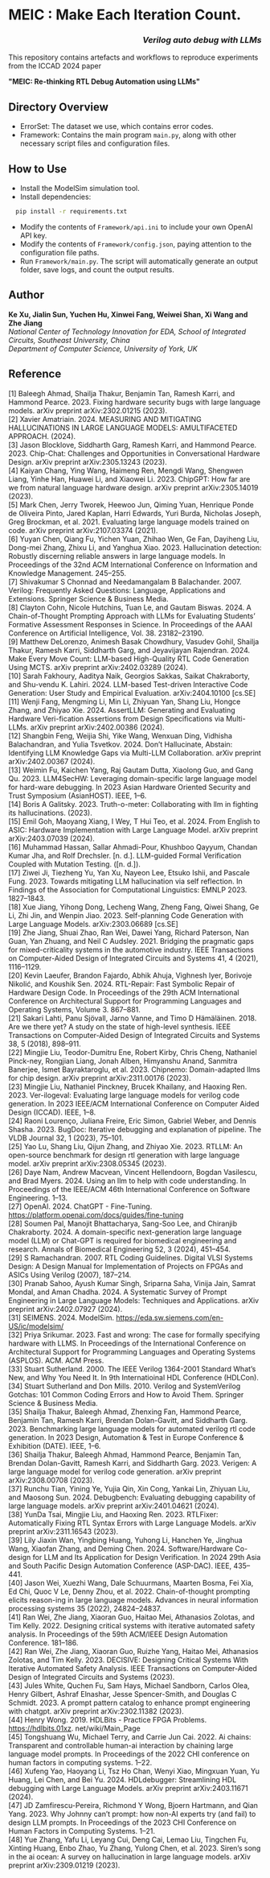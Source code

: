# MEIC : Make Each Iteration Count.  <h3><p align="right">*Verilog auto debug with LLMs*</p></h3>
This repository contains artefacts and workflows to reproduce experiments from the ICCAD 2024 paper   

**"MEIC: Re-thinking RTL Debug Automation using LLMs"**
## Directory Overview
- ErrorSet: The dataset we use, which contains error codes.
- Framework: Contains the main program `main.py`, along with other necessary script files and configuration files.

## How to Use
- Install the ModelSim simulation tool.
- Install dependencies:
```bash
  pip install -r requirements.txt
```
- Modify the contents of ```Framework/api.ini``` to include your own OpenAI API key.
- Modify the contents of ```Framework/config.json```, paying attention to the configuration file paths.
- Run ```Framework/main.py```. The script will automatically generate an output folder, save logs, and count the output results.

## Author
**Ke Xu, Jialin Sun, Yuchen Hu, Xinwei Fang, Weiwei Shan, Xi Wang and Zhe Jiang**  
*National Center of Technology Innovation for EDA, School of Integrated Circuits, Southeast University, China*  
*Department of Computer Science, University of York, UK*
## Reference  
[1]	Baleegh Ahmad, Shailja Thakur, Benjamin Tan, Ramesh Karri, and Hammond Pearce. 2023. Fixing hardware security bugs with large language models. arXiv preprint arXiv:2302.01215 (2023).  
[2]	Xavier Amatriain. 2024. MEASURING AND MITIGATING HALLUCINATIONS IN LARGE LANGUAGE MODELS: AMULTIFACETED APPROACH. (2024).  
[3]	Jason Blocklove, Siddharth Garg, Ramesh Karri, and Hammond Pearce. 2023. Chip-Chat: Challenges and Opportunities in Conversational Hardware Design. arXiv preprint arXiv:2305.13243 (2023).  
[4]	Kaiyan Chang, Ying Wang, Haimeng Ren, Mengdi Wang, Shengwen Liang, Yinhe Han, Huawei Li, and Xiaowei Li. 2023. ChipGPT: How far are we from natural language hardware design. arXiv preprint arXiv:2305.14019 (2023).  
[5]	Mark Chen, Jerry Tworek, Heewoo Jun, Qiming Yuan, Henrique Ponde de Oliveira Pinto, Jared Kaplan, Harri Edwards, Yuri Burda, Nicholas Joseph, Greg Brockman, et al. 2021. Evaluating large language models trained on code. arXiv preprint arXiv:2107.03374 (2021).  
[6]	Yuyan Chen, Qiang Fu, Yichen Yuan, Zhihao Wen, Ge Fan, Dayiheng Liu, Dong-mei Zhang, Zhixu Li, and Yanghua Xiao. 2023. Hallucination detection: Robustly discerning reliable answers in large language models. In Proceedings of the 32nd ACM International Conference on Information and Knowledge Management. 245–255.  
[7]	Shivakumar S Chonnad and Needamangalam B Balachander. 2007. Verilog: Frequently Asked Questions: Language, Applications and Extensions. Springer Science & Business Media.  
[8]	Clayton Cohn, Nicole Hutchins, Tuan Le, and Gautam Biswas. 2024. A Chain-of-Thought Prompting Approach with LLMs for Evaluating Students’ Formative Assessment Responses in Science. In Proceedings of the AAAI Conference on Artificial Intelligence, Vol. 38. 23182–23190.  
[9]	Matthew DeLorenzo, Animesh Basak Chowdhury, Vasudev Gohil, Shailja Thakur, Ramesh Karri, Siddharth Garg, and Jeyavijayan Rajendran. 2024. Make Every Move Count: LLM-based High-Quality RTL Code Generation Using MCTS. arXiv preprint arXiv:2402.03289 (2024).  
[10]	Sarah Fakhoury, Aaditya Naik, Georgios Sakkas, Saikat Chakraborty, and Shu-vendu K. Lahiri. 2024. LLM-based Test-driven Interactive Code Generation: User Study and Empirical Evaluation. arXiv:2404.10100 [cs.SE]  
[11]	Wenji Fang, Mengming Li, Min Li, Zhiyuan Yan, Shang Liu, Hongce Zhang, and Zhiyao Xie. 2024. AssertLLM: Generating and Evaluating Hardware Veri-fication Assertions from Design Specifications via Multi-LLMs. arXiv preprint arXiv:2402.00386 (2024).  
[12]	Shangbin Feng, Weijia Shi, Yike Wang, Wenxuan Ding, Vidhisha Balachandran, and Yulia Tsvetkov. 2024. Don’t Hallucinate, Abstain: Identifying LLM Knowledge Gaps via Multi-LLM Collaboration. arXiv preprint arXiv:2402.00367 (2024).  
[13]	Weimin Fu, Kaichen Yang, Raj Gautam Dutta, Xiaolong Guo, and Gang Qu. 2023. LLM4SecHW: Leveraging domain-specific large language model for hard-ware debugging. In 2023 Asian Hardware Oriented Security and Trust Symposium (AsianHOST). IEEE, 1–6.  
[14]	Boris A Galitsky. 2023. Truth-o-meter: Collaborating with llm in fighting its hallucinations. (2023).  
[15]	Emil Goh, Maoyang Xiang, I Wey, T Hui Teo, et al. 2024. From English to ASIC: Hardware Implementation with Large Language Model. arXiv preprint arXiv:2403.07039 (2024).  
[16]	Muhammad Hassan, Sallar Ahmadi-Pour, Khushboo Qayyum, Chandan Kumar Jha, and Rolf Drechsler. [n. d.]. LLM-guided Formal Verification Coupled with Mutation Testing. ([n. d.]).  
[17]	Ziwei Ji, Tiezheng Yu, Yan Xu, Nayeon Lee, Etsuko Ishii, and Pascale Fung. 2023. Towards mitigating LLM hallucination via self reflection. In Findings of the Association for Computational Linguistics: EMNLP 2023. 1827–1843.  
[18]	Xue Jiang, Yihong Dong, Lecheng Wang, Zheng Fang, Qiwei Shang, Ge Li, Zhi Jin, and Wenpin Jiao. 2023. Self-planning Code Generation with Large Language Models. arXiv:2303.06689 [cs.SE]  
[19]	Zhe Jiang, Shuai Zhao, Ran Wei, Dawei Yang, Richard Paterson, Nan Guan, Yan Zhuang, and Neil C Audsley. 2021. Bridging the pragmatic gaps for mixed-criticality systems in the automotive industry. IEEE Transactions on Computer-Aided Design of Integrated Circuits and Systems 41, 4 (2021), 1116–1129.  
[20]	Kevin Laeufer, Brandon Fajardo, Abhik Ahuja, Vighnesh Iyer, Borivoje Nikolić, and Koushik Sen. 2024. RTL-Repair: Fast Symbolic Repair of Hardware Design Code. In Proceedings of the 29th ACM International Conference on Architectural Support for Programming Languages and Operating Systems, Volume 3. 867–881.  
[21]	Sakari Lahti, Panu Sjövall, Jarno Vanne, and Timo D Hämäläinen. 2018. Are we there yet? A study on the state of high-level synthesis. IEEE Transactions on Computer-Aided Design of Integrated Circuits and Systems 38, 5 (2018), 898–911.  
[22]	Mingjie Liu, Teodor-Dumitru Ene, Robert Kirby, Chris Cheng, Nathaniel Pinck-ney, Rongjian Liang, Jonah Alben, Himyanshu Anand, Sanmitra Banerjee, Ismet Bayraktaroglu, et al. 2023. Chipnemo: Domain-adapted llms for chip design. arXiv preprint arXiv:2311.00176 (2023).  
[23]	Mingjie Liu, Nathaniel Pinckney, Brucek Khailany, and Haoxing Ren. 2023. Ver-ilogeval: Evaluating large language models for verilog code generation. In 2023 IEEE/ACM International Conference on Computer Aided Design (ICCAD). IEEE, 1–8.   
[24]	Raoni Lourenço, Juliana Freire, Eric Simon, Gabriel Weber, and Dennis Shasha. 2023. BugDoc: Iterative debugging and explanation of pipeline. The VLDB Journal 32, 1 (2023), 75–101.  
[25]	Yao Lu, Shang Liu, Qijun Zhang, and Zhiyao Xie. 2023. RTLLM: An open-source benchmark for design rtl generation with large language model. arXiv preprint arXiv:2308.05345 (2023).  
[26]	Daye Nam, Andrew Macvean, Vincent Hellendoorn, Bogdan Vasilescu, and Brad Myers. 2024. Using an llm to help with code understanding. In Proceedings of the IEEE/ACM 46th International Conference on Software Engineering. 1–13.  
[27]	OpenAI. 2024. ChatGPT - Fine-Tuning. https://platform.openai.com/docs/guides/fine-tuning  
[28]	Soumen Pal, Manojit Bhattacharya, Sang-Soo Lee, and Chiranjib Chakraborty. 2024. A domain-specific next-generation large language model (LLM) or Chat-GPT is required for biomedical engineering and research. Annals of Biomedical Engineering 52, 3 (2024), 451–454.  
[29]	S Ramachandran. 2007. RTL Coding Guidelines. Digital VLSI Systems Design: A Design Manual for Implementation of Projects on FPGAs and ASICs Using Verilog (2007), 187–214.  
[30]	Pranab Sahoo, Ayush Kumar Singh, Sriparna Saha, Vinija Jain, Samrat Mondal, and Aman Chadha. 2024. A Systematic Survey of Prompt Engineering in Large Language Models: Techniques and Applications. arXiv preprint arXiv:2402.07927 (2024).  
[31]	SEIMENS. 2024. ModelSim. https://eda.sw.siemens.com/en-US/ic/modelsim/  
[32]	Priya Srikumar. 2023. Fast and wrong: The case for formally specifying hardware with LLMS. In Proceedings of the International Conference on Architectural Support for Programming Languages and Operating Systems (ASPLOS). ACM. ACM Press.  
[33]	Stuart Sutherland. 2000. The IEEE Verilog 1364-2001 Standard What’s New, and Why You Need It. In 9th Internatioinal HDL Conference (HDLCon).  
[34]	Stuart Sutherland and Don Mills. 2010. Verilog and SystemVerilog Gotchas: 101 Common Coding Errors and How to Avoid Them. Springer Science & Business Media.  
[35]	Shailja Thakur, Baleegh Ahmad, Zhenxing Fan, Hammond Pearce, Benjamin Tan, Ramesh Karri, Brendan Dolan-Gavitt, and Siddharth Garg. 2023. Benchmarking large language models for automated verilog rtl code generation. In 2023 Design, Automation & Test in Europe Conference & Exhibition (DATE). IEEE, 1–6.  
[36]	Shailja Thakur, Baleegh Ahmad, Hammond Pearce, Benjamin Tan, Brendan Dolan-Gavitt, Ramesh Karri, and Siddharth Garg. 2023. Verigen: A large language model for verilog code generation. arXiv preprint arXiv:2308.00708 (2023).  
[37]	Runchu Tian, Yining Ye, Yujia Qin, Xin Cong, Yankai Lin, Zhiyuan Liu, and Maosong Sun. 2024. Debugbench: Evaluating debugging capability of large language models. arXiv preprint arXiv:2401.04621 (2024).  
[38]	YunDa Tsai, Mingjie Liu, and Haoxing Ren. 2023. RTLFixer: Automatically Fixing RTL Syntax Errors with Large Language Models. arXiv preprint arXiv:2311.16543 (2023).  
[39]	Lily Jiaxin Wan, Yingbing Huang, Yuhong Li, Hanchen Ye, Jinghua Wang, Xiaofan Zhang, and Deming Chen. 2024. Software/Hardware Co-design for LLM and Its Application for Design Verification. In 2024 29th Asia and South Pacific Design Automation Conference (ASP-DAC). IEEE, 435–441.  
[40]	Jason Wei, Xuezhi Wang, Dale Schuurmans, Maarten Bosma, Fei Xia, Ed Chi, Quoc V Le, Denny Zhou, et al. 2022. Chain-of-thought prompting elicits reason-ing in large language models. Advances in neural information processing systems 35 (2022), 24824–24837.  
[41]	Ran Wei, Zhe Jiang, Xiaoran Guo, Haitao Mei, Athanasios Zolotas, and Tim Kelly. 2022. Designing critical systems with iterative automated safety analysis. In Proceedings of the 59th ACM/IEEE Design Automation Conference. 181–186.  
[42]	Ran Wei, Zhe Jiang, Xiaoran Guo, Ruizhe Yang, Haitao Mei, Athanasios Zolotas, and Tim Kelly. 2023. DECISIVE: Designing Critical Systems With Iterative Automated Safety Analysis. IEEE Transactions on Computer-Aided Design of Integrated Circuits and Systems (2023).  
[43]	Jules White, Quchen Fu, Sam Hays, Michael Sandborn, Carlos Olea, Henry Gilbert, Ashraf Elnashar, Jesse Spencer-Smith, and Douglas C Schmidt. 2023. A prompt pattern catalog to enhance prompt engineering with chatgpt. arXiv preprint arXiv:2302.11382 (2023).  
[44]	Henry Wong. 2019. HDLBits - Practice FPGA Problems. https://hdlbits.01xz. net/wiki/Main_Page  
[45]	Tongshuang Wu, Michael Terry, and Carrie Jun Cai. 2022. Ai chains: Transparent and controllable human-ai interaction by chaining large language model prompts. In Proceedings of the 2022 CHI conference on human factors in computing systems. 1–22.  
[46]	Xufeng Yao, Haoyang Li, Tsz Ho Chan, Wenyi Xiao, Mingxuan Yuan, Yu Huang, Lei Chen, and Bei Yu. 2024. HDLdebugger: Streamlining HDL debugging with Large Language Models. arXiv preprint arXiv:2403.11671 (2024).  
[47]	JD Zamfirescu-Pereira, Richmond Y Wong, Bjoern Hartmann, and Qian Yang. 2023. Why Johnny can’t prompt: how non-AI experts try (and fail) to design LLM prompts. In Proceedings of the 2023 CHI Conference on Human Factors in Computing Systems. 1–21.  
[48]	Yue Zhang, Yafu Li, Leyang Cui, Deng Cai, Lemao Liu, Tingchen Fu, Xinting Huang, Enbo Zhao, Yu Zhang, Yulong Chen, et al. 2023. Siren’s song in the ai ocean: A survey on hallucination in large language models. arXiv preprint arXiv:2309.01219 (2023).
